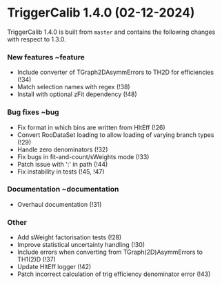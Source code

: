 TriggerCalib 1.4.0 (02-12-2024)
===============================

TriggerCalib 1.4.0 is built from ``master`` and contains the following changes with respect to 1.3.0.

### New features ~feature
 - Include converter of TGraph2DAsymmErrors to TH2D for efficiencies (!34)
 - Match selection names with regex (!38)
 - Install with optional zFit dependency (!48)

### Bug fixes ~bug
 - Fix format in which bins are written from HltEff (!26)
 - Convert RooDataSet loading to allow loading of varying branch types (!29)
 - Handle zero denominators (!32)
 - Fix bugs in fit-and-count/sWeights mode (!33)
 - Patch issue with ':' in path (!44)
 - Fix instability in tests (!45, !47)

### Documentation ~documentation
 - Overhaul documentation (!31)

### Other
 - Add sWeight factorisation tests (!28)
 - Improve statistical uncertainty handling (!30)
 - Include errors when converting from TGraph(2D)AsymmErrors to TH1(2)D (!37)
 - Update HltEff logger (!42)
 - Patch incorrect calculation of trig efficiency denominator error (!43)